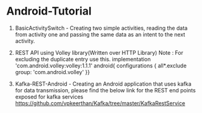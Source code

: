 # Android-Tutorial

1) BasicActivitySwitch - Creating two simple activities, reading the data from activity one and passing the same data as an intent to the next activity.
2) REST API using Volley library(Written over HTTP Library)
Note : For excluding the duplicate entry use this.
implementation 'com.android.volley:volley:1.1.1'
    android{
        configurations {
            all*.exclude group: 'com.android.volley'
        }}

3) Kafka-REST-Android - Creating an Android application that uses kafka for data transmission, please find the below link for the REST end points exposed for kafka services
https://github.com/vpkeerthan/Kafka/tree/master/KafkaRestService
